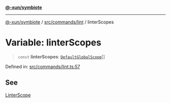 [**@-xun/symbiote**](../../../../README.md)

***

[@-xun/symbiote](../../../../README.md) / [src/commands/lint](../README.md) / linterScopes

# Variable: linterScopes

> `const` **linterScopes**: [`DefaultGlobalScope`](../../../configure/enumerations/DefaultGlobalScope.md)[]

Defined in: [src/commands/lint.ts:57](https://github.com/Xunnamius/symbiote/blob/ea9edf73ee9a095bf3bea5793333d39906fa49d1/src/commands/lint.ts#L57)

## See

[LinterScope](../../../configure/enumerations/DefaultGlobalScope.md)
